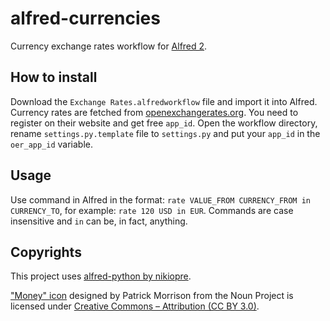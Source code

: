 alfred-currencies
=================

Currency exchange rates workflow for [Alfred 2](http://www.alfredapp.com/).



## How to install

Download the `Exchange Rates.alfredworkflow` file and import it into Alfred.
Currency rates are fetched from [openexchangerates.org](http://openexchangerates.org). You need to register on their website and get free `app_id`. 
Open the workflow directory, rename `settings.py.template` file to `settings.py` and put your `app_id` in the `oer_app_id` variable.

## Usage

Use command in Alfred in the format: `rate VALUE_FROM CURRENCY_FROM in CURRENCY_TO`, for example: `rate 120 USD in EUR`. Commands are case insensitive and `in` can be, in fact, anything.

## Copyrights

This project uses [alfred-python by nikiopre](https://github.com/nikipore/alfred-python).

["Money" icon](http://thenounproject.com/term/money/20215/) designed by Patrick Morrison from the Noun Project is licensed under [Creative Commons – Attribution (CC BY 3.0)](http://creativecommons.org/licenses/by/3.0/).